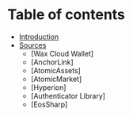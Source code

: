 # Table of contents

* [Introduction](README.md)
* [Sources](sources.md)
  * [Wax Cloud Wallet]
  * [AnchorLink]
  * [AtomicAssets]
  * [AtomicMarket]
  * [Hyperion]
  * [Authenticator Library]
  * [EosSharp]
